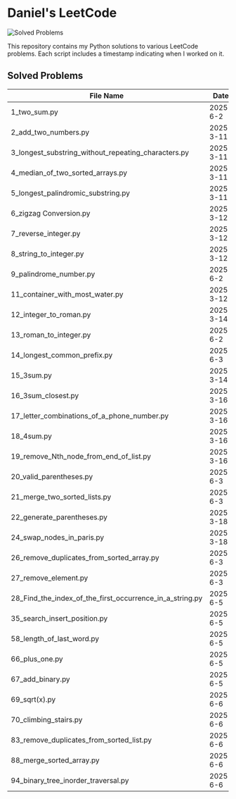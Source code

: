 # Daniel's LeetCode

![Solved Problems](https://img.shields.io/badge/Solved_Problems-34-brightgreen)

This repository contains my Python solutions to various LeetCode problems. Each script includes a timestamp indicating when I worked on it.

## Solved Problems

| File Name | Date | Time |
|-----------|------|------|
| 1_two_sum.py | 2025-6-2 | 2:34 |
| 2_add_two_numbers.py | 2025-3-11 | 20:55 |
| 3_longest_substring_without_repeating_characters.py | 2025-3-11 | 11:21 |
| 4_median_of_two_sorted_arrays.py | 2025-3-11 | 5:06 |
| 5_longest_palindromic_substring.py | 2025-3-11 | 18:17 |
| 6_zigzag Conversion.py | 2025-3-12 | 30:20 |
| 7_reverse_integer.py | 2025-3-12 | 13:30 |
| 8_string_to_integer.py | 2025-3-12 | 29:36 |
| 9_palindrome_number.py | 2025-6-2 | 3:00 |
| 11_container_with_most_water.py | 2025-3-12 | 9:01 |
| 12_integer_to_roman.py | 2025-3-14 | 16:09 |
| 13_roman_to_integer.py | 2025-6-2 | 8:29 |
| 14_longest_common_prefix.py | 2025-6-3 | 5:00 |
| 15_3sum.py | 2025-3-14 | 11:18 |
| 16_3sum_closest.py | 2025-3-16 | 17:10 |
| 17_letter_combinations_of_a_phone_number.py | 2025-3-16 | 10:17 |
| 18_4sum.py | 2025-3-16 | 30:17 |
| 19_remove_Nth_node_from_end_of_list.py | 2025-3-16 | 8:22 |
| 20_valid_parentheses.py | 2025-6-3 | 10:00 |
| 21_merge_two_sorted_lists.py | 2025-6-3 | 10:33 |
| 22_generate_parentheses.py | 2025-3-18 | 5:15 |
| 24_swap_nodes_in_paris.py | 2025-3-18 | 9:15 |
| 26_remove_duplicates_from_sorted_array.py | 2025-6-3 | 9:22 |
| 27_remove_element.py | 2025-6-3 | 7:01 |
| 28_Find_the_index_of_the_first_occurrence_in_a_string.py | 2025-6-5 | 10:44 |
| 35_search_insert_position.py | 2025-6-5 | 5:15 |
| 58_length_of_last_word.py | 2025-6-5 | 1:09 |
| 66_plus_one.py | 2025-6-5 | 5:41 |
| 67_add_binary.py | 2025-6-5 | 2:17 |
| 69_sqrt(x).py | 2025-6-6 | 1:25 |
| 70_climbing_stairs.py | 2025-6-6 | 13:57 |
| 83_remove_duplicates_from_sorted_list.py | 2025-6-6 | 5:45 |
| 88_merge_sorted_array.py | 2025-6-6 | 17:30 |
| 94_binary_tree_inorder_traversal.py | 2025-6-6 | 4:44 |
